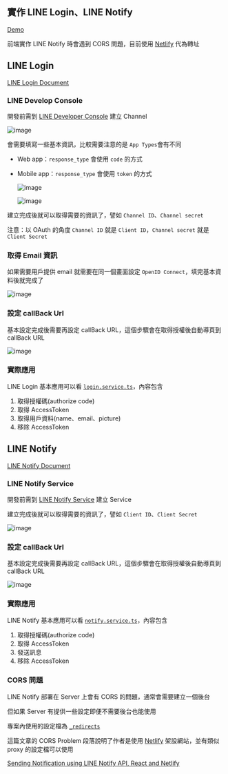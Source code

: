 ## 實作 LINE Login、LINE Notify

[Demo](https://oauthloginbyline.netlify.app/)

前端實作 LINE Notify 時會遇到 CORS 問題，目前使用 [Netlify](https://www.netlify.com/)  代為轉址

## LINE Login

[LINE Login Document](https://developers.line.biz/en/reference/line-login/#issue-access-token)

### LINE Develop Console

  開發前需到 [LINE Developer Console](https://developers.line.biz/console/) 建立 Channel

  ![image](https://user-images.githubusercontent.com/30744341/176721751-ba4288f6-28b5-409a-8a24-b98114945d81.png)

  會需要填寫一些基本資訊，比較需要注意的是 `App Types`會有不同

* Web app：`response_type` 會使用 `code` 的方式
* Mobile app：`response_type` 會使用 `token` 的方式
  
  ![image](https://user-images.githubusercontent.com/30744341/176722440-fad62794-3504-48cc-810c-d0c283b7fab7.png)

  ![image](https://user-images.githubusercontent.com/30744341/176723295-03161264-bd82-4bda-b1fe-f7549fea3b75.png)

建立完成後就可以取得需要的資訊了，譬如 `Channel ID`、`Channel secret`

注意：以 OAuth 的角度 `Channel ID` 就是 `Client ID`，`Channel secret` 就是 `Client Secret`

### 取得 Email 資訊

  如果需要用戶提供 email 就需要在同一個畫面設定 `OpenID Connect`，填完基本資料後就完成了

  ![image](https://user-images.githubusercontent.com/30744341/176724964-a308d656-cc8c-44e5-b6a9-62d77d04b8ba.png)

### 設定 callBack Url

  基本設定完成後需要再設定 callBack URL，這個步驟會在取得授權後自動導頁到 callBack URL

  ![image](https://user-images.githubusercontent.com/30744341/176728415-f00c9a77-43f5-4c56-8450-482a02dee3dd.png)
  
### 實際應用

  LINE Login 基本應用可以看 [`login.service.ts`](https://github.com/qazs10015/OAuthLoginByLINE/blob/master/src/app/login/login.service.ts)，內容包含

  1. 取得授權碼(authorize code)
  2. 取得 AccessToken
  3. 取得用戶資料(name、email、picture)
  4. 移除 AccessToken

## LINE Notify

[LINE Notify Document](https://notify-bot.line.me/doc/en/)

### LINE Notify Service

  開發前需到 [LINE Notify Service](https://notify-bot.line.me/my/services/) 建立 Service

  建立完成後就可以取得需要的資訊了，譬如 `Client ID`、`Client Secret`

  ![image](https://user-images.githubusercontent.com/30744341/176727860-7cf14d78-4eea-4880-8bcd-1980836bc93f.png)

  ### 設定 callBack Url

  基本設定完成後需要再設定 callBack URL，這個步驟會在取得授權後自動導頁到 callBack URL

  ![image](https://user-images.githubusercontent.com/30744341/176726887-185a1d23-ba4a-4aaa-a372-fe80d9e37911.png)

### 實際應用

  LINE Notify 基本應用可以看 [`notify.service.ts`](https://github.com/qazs10015/OAuthLoginByLINE/blob/master/src/app/notify/notify.service.ts)，內容包含

  1. 取得授權碼(authorize code)
  2. 取得 AccessToken
  3. 發送訊息
  4. 移除 AccessToken

### CORS 問題

  LINE Notify 部署在 Server 上會有 CORS 的問題，通常會需要建立一個後台

  但如果 Server 有提供一些設定即便不需要後台也能使用

  專案內使用的設定檔為 [`_redirects`](https://github.com/qazs10015/OAuthLoginByLINE/blob/master/_redirects)

  這篇文章的 CORS Problem 段落說明了作者是使用 [Netlify](https://www.netlify.com/) 架設網站，並有類似 proxy 的設定檔可以使用

  [Sending Notification using LINE Notify API, React and Netlify](https://towardsdev.com/sending-notification-with-line-notify-using-react-and-netlify-7a86006705e7)
  
